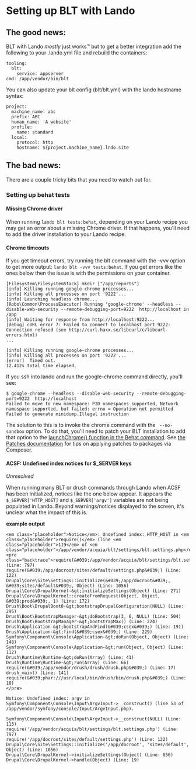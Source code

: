 # Setting up BLT with Lando

## The good news:
BLT with Lando _mostly_ just works™ but to get a better integration add the following to your .lando.yml file and rebuild the containers:

```
tooling:
  blt:
    service: appserver
cmd: /app/vendor/bin/blt
```

You can also update your blt config (blt/blt.yml) with the lando hostname syntax:

```
project:
  machine_name: abc
  prefix: ABC
  human_name: 'A website'
  profile:
    name: standard
  local:
    protocol: http
    hostname: ${project.machine_name}.lndo.site
```

## The bad news:
There are a couple tricky bits that you need to watch out for.

### Setting up behat tests

#### Missing Chrome driver
When running `lando blt tests:behat`, depending on your Lando recipe you may get an error about a missing Chrome driver. If that happens, you'll need to add the driver installation to your Lando recipe.

#### Chrome timeouts
If you get timeout errors, try running the blt command with the -vvv option to get more output: `lando blt -vvv tests:behat`. If you get errors like the ones below then the issue is with the permissions on your container.

```
[Filesystem\FilesystemStack] mkdir ["/app/reports"]
[info] Killing running google-chrome processes...
[info] Killing all processes on port '9222'...
[info] Launching headless chrome...
[Robo\Common\ProcessExecutor] Running 'google-chrome' --headless --disable-web-security --remote-debugging-port=9222  http://localhost in /app
[info] Waiting for response from http://localhost:9222...
[debug] cURL error 7: Failed to connect to localhost port 9222: Connection refused (see http://curl.haxx.se/libcurl/c/libcurl-errors.html)
...

[info] Killing running google-chrome processes...
[info] Killing all processes on port '9222'...
[error]  Timed out.
12.412s total time elapsed.
```

If you ssh into lando and run the google-chrome command directly, you'll see:
```    
$ google-chrome --headless --disable-web-security --remote-debugging-port=9222  http://localhost
Failed to move to new namespace: PID namespaces supported, Network namespace supported, but failed: errno = Operation not permitted
Failed to generate minidump.Illegal instruction
 ```

The solution to this is to invoke the chrome command with the ` --no-sandbox` option. To do that, you'll need to patch your BLT installation to add that option to the [launchChrome() function in the Behat command](https://github.com/acquia/blt/blob/9.x/src/Robo/Commands/Tests/BehatCommand.php#L178).
See [the Patches documentation](patches.md) for tips on applying patches to packages via Composer.

#### ACSF: Undefined index notices for $_SERVER keys

*Unresolved*

When running many BLT or drush commands through Lando when ACSF has been initialized, notices like the one below appear. It appears the `$_SERVER['HTTP_HOST]` and `$_SERVER['argv']` variables are not being populated in Lando. Beyond warnings/notices displayed to the screen, it's unclear what the impact of this is.

**example output**
```
<em class="placeholder">Notice</em>: Undefined index: HTTP_HOST in <em class="placeholder">require()</em> (line <em class="placeholder">119</em> of <em class="placeholder">/app/vendor/acquia/blt/settings/blt.settings.php</em>). <pre class="backtrace">require(&#039;/app/vendor/acquia/blt/settings/blt.settings.php&#039;) (Line: 797)
require(&#039;/app/docroot/sites/default/settings.php&#039;) (Line: 122)
Drupal\Core\Site\Settings::initialize(&#039;/app/docroot&#039;, &#039;sites/default&#039;, Object) (Line: 1056)
Drupal\Core\DrupalKernel-&gt;initializeSettings(Object) (Line: 271)
Drupal\Core\DrupalKernel::createFromRequest(Object, Object, &#039;prod&#039;, 1) (Line: 172)
Drush\Boot\DrupalBoot8-&gt;bootstrapDrupalConfiguration(NULL) (Line: 295)
Drush\Boot\BootstrapManager-&gt;doBootstrap(3, 6, NULL) (Line: 504)
Drush\Boot\BootstrapManager-&gt;bootstrapMax() (Line: 224)
Drush\Application-&gt;bootstrapAndFind(&#039;csex&#039;) (Line: 191)
Drush\Application-&gt;find(&#039;csex&#039;) (Line: 229)
Symfony\Component\Console\Application-&gt;doRun(Object, Object) (Line: 148)
Symfony\Component\Console\Application-&gt;run(Object, Object) (Line: 112)
Drush\Runtime\Runtime-&gt;doRun(Array) (Line: 41)
Drush\Runtime\Runtime-&gt;run(Array) (Line: 66)
require(&#039;/app/vendor/drush/drush/drush.php&#039;) (Line: 17)
drush_main() (Line: 141)
require(&#039;phar:///usr/local/bin/drush/bin/drush.php&#039;) (Line: 10)
</pre>
```

```
Notice: Undefined index: argv in Symfony\Component\Console\Input\ArgvInput->__construct() (line 53 of /app/vendor/symfony/console/Input/ArgvInput.php).

Symfony\Component\Console\Input\ArgvInput->__construct(NULL) (Line: 113)
require('/app/vendor/acquia/blt/settings/blt.settings.php') (Line: 797)
require('/app/docroot/sites/default/settings.php') (Line: 122)
Drupal\Core\Site\Settings::initialize('/app/docroot', 'sites/default', Object) (Line: 1056)
Drupal\Core\DrupalKernel->initializeSettings(Object) (Line: 656)
Drupal\Core\DrupalKernel->handle(Object) (Line: 19)

```
